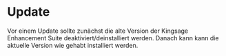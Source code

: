 # Update

Vor einem Update sollte zunächst die alte Version der Kingsage Enhancement Suite deaktiviert/deinstalliert werden.
Danach kann kann die aktuelle Version wie gehabt installiert werden.
